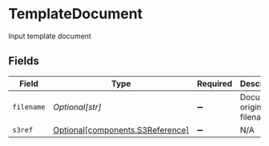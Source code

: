 # TemplateDocument

Input template document


## Fields

| Field                                                                      | Type                                                                       | Required                                                                   | Description                                                                | Example                                                                    |
| -------------------------------------------------------------------------- | -------------------------------------------------------------------------- | -------------------------------------------------------------------------- | -------------------------------------------------------------------------- | -------------------------------------------------------------------------- |
| `filename`                                                                 | *Optional[str]*                                                            | :heavy_minus_sign:                                                         | Document original filename                                                 | my-template-{{order.order_number}}.docx                                    |
| `s3ref`                                                                    | [Optional[components.S3Reference]](../../models/components/s3reference.md) | :heavy_minus_sign:                                                         | N/A                                                                        |                                                                            |